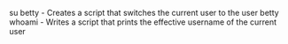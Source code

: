 su betty - Creates a script that switches the current user to the user betty
whoami - Writes a script that prints the effective username of the current user
